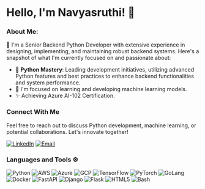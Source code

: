 # Hello, I'm Navyasruthi! 👋

### About Me:

🚀 I'm a Senior Backend Python Developer with extensive experience in designing, implementing, and maintaining robust backend systems. Here's a snapshot of what I'm currently focused on and passionate about:

  - 💼 **Python Mastery**: Leading development initiatives, utilizing advanced Python features and best practices to enhance backend functionalities and system performance.
  - 🧠 I'm focused on learning and developing machine learning models.
  - ✨ Achieving Azure AI-102 Certification.

### Connect With Me

Feel free to reach out to discuss Python development, machine learning, or potential collaborations. Let's innovate together!

[![LinkedIn](https://img.shields.io/badge/LinkedIn-Connect-blue?style=flat-square&logo=linkedin)](https://www.linkedin.com/in/navyasruthi-vunnam)
[![Email](https://img.shields.io/badge/Email-navyasruthi.vunnam%40gmail.com-blue?style=flat-square)](mailto:navyasruthi.vunnam@gmail.com)

### Languages and Tools ⚙️

<p>
  <img alt="Python" src="https://img.shields.io/badge/Python-3776AB?style=for-the-badge&logo=python&logoColor=white" />
  <img alt="AWS" src="https://img.shields.io/badge/AWS-232F3E?style=for-the-badge&logo=amazonaws&logoColor=white" />
  <img alt="Azure" src="https://img.shields.io/badge/Azure-0078D4?style=for-the-badge&logo=microsoftazure&logoColor=white" />
  <img alt="GCP" src="https://img.shields.io/badge/GCP-4285F4?style=for-the-badge&logo=googlecloud&logoColor=white" />
  <img alt="TensorFlow" src="https://img.shields.io/badge/TensorFlow-FF6F00?style=for-the-badge&logo=tensorflow&logoColor=white" />
  <img alt="PyTorch" src="https://img.shields.io/badge/PyTorch-EE4C2C?style=for-the-badge&logo=pytorch&logoColor=white" />
  <img alt="GoLang" src="https://img.shields.io/badge/Go-00ADD8?style=for-the-badge&logo=go&logoColor=white" />
  <img alt="Docker" src="https://img.shields.io/badge/Docker-2496ED?style=for-the-badge&logo=docker&logoColor=white" />
  <img alt="FastAPI" src="https://img.shields.io/badge/FastAPI-009688?style=for-the-badge&logo=fastapi&logoColor=white" />
  <img alt="Django" src="https://img.shields.io/badge/Django-092E20?style=for-the-badge&logo=django&logoColor=green" />
  <img alt="Flask" src="https://img.shields.io/badge/Flask-000000?style=for-the-badge&logo=flask&logoColor=white" />
  <img alt="HTML5" src="https://img.shields.io/badge/HTML5-E34F26?style=for-the-badge&logo=html5&logoColor=white" />
  <img alt="Bash" src="https://img.shields.io/badge/Bash-4EAA25?style=for-the-badge&logo=gnubash&logoColor=white" />
</p>
